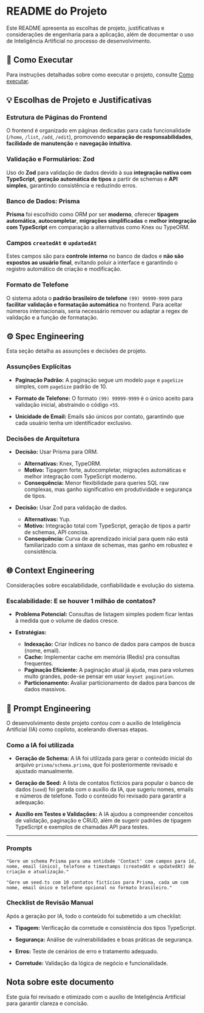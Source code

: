 # README do Projeto

Este README apresenta as escolhas de projeto, justificativas e considerações de engenharia para a aplicação, além de documentar o uso de Inteligência Artificial no processo de desenvolvimento.

## 🚀 Como Executar

Para instruções detalhadas sobre como executar o projeto, consulte [Como executar](como_executar.md).

## 💡 Escolhas de Projeto e Justificativas

### Estrutura de Páginas do Frontend

O frontend é organizado em páginas dedicadas para cada funcionalidade (`/home`, `/list`, `/add`, `/edit`), promovendo **separação de responsabilidades**, **facilidade de manutenção** e **navegação intuitiva**.

### Validação e Formulários: Zod

Uso do **Zod** para validação de dados devido à sua **integração nativa com TypeScript**, **geração automática de tipos** a partir de schemas e **API simples**, garantindo consistência e reduzindo erros.

### Banco de Dados: Prisma

**Prisma** foi escolhido como ORM por ser **moderno**, oferecer **tipagem automática**, **autocompletar**, **migrações simplificadas** e **melhor integração com TypeScript** em comparação a alternativas como Knex ou TypeORM.

### Campos `createdAt` e `updatedAt`

Estes campos são para **controle interno** no banco de dados e **não são expostos ao usuário final**, evitando poluir a interface e garantindo o registro automático de criação e modificação.

### Formato de Telefone

O sistema adota o **padrão brasileiro de telefone** `(99) 99999-9999` para **facilitar validação e formatação automática** no frontend. Para aceitar números internacionais, seria necessário remover ou adaptar a regex de validação e a função de formatação.

## ⚙️ Spec Engineering

Esta seção detalha as assunções e decisões de projeto.

### Assunções Explícitas

- **Paginação Padrão:** A paginação segue um modelo `page` e `pageSize` simples, com `pageSize` padrão de 10.

- **Formato de Telefone:** O formato `(99) 99999-9999` é o único aceito para validação inicial, abstraindo o código `+55`.

- **Unicidade de Email:** Emails são únicos por contato, garantindo que cada usuário tenha um identificador exclusivo.

### Decisões de Arquitetura

- **Decisão:** Usar Prisma para ORM.
  - **Alternativas:** Knex, TypeORM.
  - **Motivo:** Tipagem forte, autocompletar, migrações automáticas e melhor integração com TypeScript moderno.
  - **Consequência:** Menor flexibilidade para queries SQL raw complexas, mas ganho significativo em produtividade e segurança de tipos.

- **Decisão:** Usar Zod para validação de dados.
  - **Alternativas:** Yup.
  - **Motivo:** Integração total com TypeScript, geração de tipos a partir de schemas, API concisa.
  - **Consequência:** Curva de aprendizado inicial para quem não está familiarizado com a sintaxe de schemas, mas ganho em robustez e consistência.

## 🌐 Context Engineering

Considerações sobre escalabilidade, confiabilidade e evolução do sistema.

### Escalabilidade: E se houver 1 milhão de contatos?

- **Problema Potencial:** Consultas de listagem simples podem ficar lentas à medida que o volume de dados cresce.

- **Estratégias:**
  - **Indexação:** Criar índices no banco de dados para campos de busca (nome, email).
  - **Cache:** Implementar cache em memória (Redis) pra consultas frequentes.
  - **Paginação Eficiente:** A paginação atual já ajuda, mas para volumes muito grandes, pode-se pensar em usar `keyset pagination`.
  - **Particionamento:** Avaliar particionamento de dados para bancos de dados massivos.

## 🧠 Prompt Engineering

O desenvolvimento deste projeto contou com o auxílio de Inteligência Artificial (IA) como copiloto, acelerando diversas etapas.

### Como a IA foi utilizada

- **Geração de Schema:** A IA foi utilizada para gerar o conteúdo inicial do arquivo `prisma/schema.prisma`, que foi posteriormente revisado e ajustado manualmente.

- **Geração de Seed:** A lista de contatos fictícios para popular o banco de dados (`seed`) foi gerada com o auxílio da IA, que sugeriu nomes, emails e números de telefone. Todo o conteúdo foi revisado para garantir a adequação.

- **Auxílio em Testes e Validações:** A IA ajudou a compreender conceitos de validação, paginação e CRUD, além de sugerir padrões de tipagem TypeScript e exemplos de chamadas API para testes.

---

### Prompts 

```
"Gere um schema Prisma para uma entidade 'Contact' com campos para id, nome, email (único), telefone e timestamps (createdAt e updatedAt) de criação e atualização."
```

```
"Gere um seed.ts com 10 contatos fictícios para Prisma, cada um com nome, email único e telefone opcional no formato brasileiro."
```

### Checklist de Revisão Manual

Após a geração por IA, todo o conteúdo foi submetido a um checklist:

- **Tipagem:** Verificação da corretude e consistência dos tipos TypeScript.

- **Segurança:** Análise de vulnerabilidades e boas práticas de segurança.

- **Erros:** Teste de cenários de erro e tratamento adequado.

- **Corretude:** Validação da lógica de negócio e funcionalidade.

## Nota sobre este documento

Este guia foi revisado e otimizado com o auxílio de Inteligência Artificial para garantir clareza e concisão.
